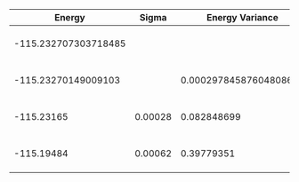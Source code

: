 | Energy               | Sigma   | Energy Variance        | DOF | Einf | Method                       | Reference |
|----------------------|---------|------------------------|-----|------|------------------------------|-----------|
| -115.232707303718485 |         |                        | 36  | 0    | Exact diagonalization        | TODO: own code (ED) |
| -115.23270149009103  |         | 0.00029784587604808627 | 36  | 0    | DMRG (bond dimension = 1024) | [code](https://github.com/varbench/methods/blob/main/scripts/TFIsing/square_36_P_3/dmrg.sh) |
| -115.23165           | 0.00028 | 0.082848699            | 36  | 0    | RBM (alpha = 1)              | TODO: own code (RBM) |
| -115.19484           | 0.00062 | 0.39779351             | 36  | 0    | Jastrow baseline             | TODO: own code (Jastrow) |
